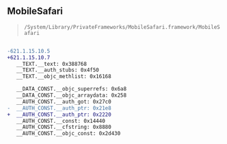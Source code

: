 ## MobileSafari

> `/System/Library/PrivateFrameworks/MobileSafari.framework/MobileSafari`

```diff

-621.1.15.10.5
+621.1.15.10.7
   __TEXT.__text: 0x388768
   __TEXT.__auth_stubs: 0x4f50
   __TEXT.__objc_methlist: 0x16168

   __DATA_CONST.__objc_superrefs: 0x6a8
   __DATA_CONST.__objc_arraydata: 0x258
   __AUTH_CONST.__auth_got: 0x27c0
-  __AUTH_CONST.__auth_ptr: 0x21e8
+  __AUTH_CONST.__auth_ptr: 0x2220
   __AUTH_CONST.__const: 0x14440
   __AUTH_CONST.__cfstring: 0x8880
   __AUTH_CONST.__objc_const: 0x2d430

```
